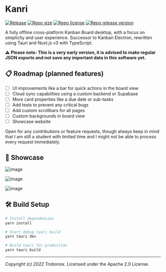 # Kanri
[![Release](https://github.com/trobonox/kanri/actions/workflows/release.yml/badge.svg)](https://github.com/trobonox/kanri/actions/workflows/release.yml)
[![Repo size](https://img.shields.io/github/repo-size/trobonox/kanri)](https://github.com/trobonox/kanri)
[![Repo license](https://img.shields.io/github/license/trobonox/kanri)](https://github.com/trobonox/kanri/LICENSE)
[![Repo release version](https://img.shields.io/github/v/release/trobonox/kanri)](https://github.com/trobonox/kanri/releases)

A fully offline cross-platform Kanban Board desktop, with a focus on simplicity and user experience. Successor to Kanban Electron, rewritten using Tauri and Nuxt.js v3 with TypeScript.

⚠ **Please note: This is a very early version, it is advised to make regular JSON exports and not save any important data in this software yet.**

## 📋 Roadmap (planned features)

- [ ] UI improvements like a bar for quick actions in the board view
- [ ] Cloud sync capabilities using a custom backend or Supabase
- [ ] More card properties like a due date or sub-tasks
- [ ] Add tests to prevent any critical bugs
- [ ] Add custom scrollbars for all pages
- [ ] Custom backgrounds in board view
- [ ] Showcase website

Open for any contributions or feature requests, though always keep in mind that I am still a student with limited time and I might not be able to process every request immediately.

## 🚀 Showcase

![image](https://user-images.githubusercontent.com/57040351/187766715-29ba479d-185d-4db5-b2ba-45b17675848c.png)

![image](https://user-images.githubusercontent.com/57040351/187767394-fbc6c13a-f179-4d1a-a2f8-d85d31373d71.png)

![image](https://user-images.githubusercontent.com/57040351/187768053-ccfe97e3-6898-470b-9507-2d10d0035347.png)


## 🛠 Build Setup

```bash
# Install dependencies
yarn install

# Start debug tauri build
yarn tauri dev

# Build tauri for production
yarn tauri build

```

---

_Copyright (c) 2022 Trobonox_. Licensed under the Apache 2.0 License.

